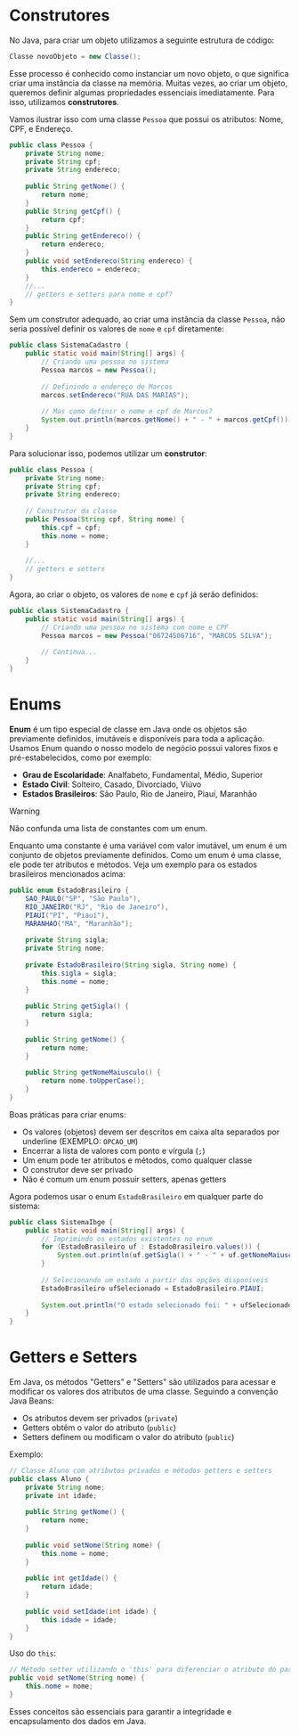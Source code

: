 # Construtores

No Java, para criar um objeto utilizamos a seguinte estrutura de código:

```java
Classe novoObjeto = new Classe();
```

Esse processo é conhecido como instanciar um novo objeto, o que significa criar uma instância da classe na memória. Muitas vezes, ao criar um objeto, queremos definir algumas propriedades essenciais imediatamente. Para isso, utilizamos **construtores**.

Vamos ilustrar isso com uma classe `Pessoa` que possui os atributos: Nome, CPF, e Endereço.

```java
public class Pessoa {
    private String nome;
    private String cpf;
    private String endereco;
    
    public String getNome() {
        return nome;
    }
    public String getCpf() {
        return cpf;
    }
    public String getEndereco() {
        return endereco;
    }
    public void setEndereco(String endereco) {
        this.endereco = endereco;
    }
    //...
    // getters e setters para nome e cpf?
}
```

Sem um construtor adequado, ao criar uma instância da classe `Pessoa`, não seria possível definir os valores de `nome` e `cpf` diretamente:

```java
public class SistemaCadastro {
    public static void main(String[] args) {
        // Criando uma pessoa no sistema
        Pessoa marcos = new Pessoa();
        
        // Definindo o endereço de Marcos
        marcos.setEndereco("RUA DAS MARIAS");
        
        // Mas como definir o nome e cpf de Marcos?
        System.out.println(marcos.getNome() + " - " + marcos.getCpf());
    }
}
```

Para solucionar isso, podemos utilizar um **construtor**:

```java
public class Pessoa {
    private String nome;
    private String cpf;
    private String endereco;
    
    // Construtor da classe
    public Pessoa(String cpf, String nome) {
        this.cpf = cpf;
        this.nome = nome;
    }
    
    //...
    // getters e setters
}
```

Agora, ao criar o objeto, os valores de `nome` e `cpf` já serão definidos:

```java
public class SistemaCadastro {
    public static void main(String[] args) {
        // Criando uma pessoa no sistema com nome e CPF
        Pessoa marcos = new Pessoa("06724506716", "MARCOS SILVA");
        
        // Continua...
    }
}
```

# Enums

**Enum** é um tipo especial de classe em Java onde os objetos são previamente definidos, imutáveis e disponíveis para toda a aplicação. Usamos Enum quando o nosso modelo de negócio possui valores fixos e pré-estabelecidos, como por exemplo:

- **Grau de Escolaridade**: Analfabeto, Fundamental, Médio, Superior
- **Estado Civil**: Solteiro, Casado, Divorciado, Viúvo
- **Estados Brasileiros**: São Paulo, Rio de Janeiro, Piauí, Maranhão

> [!WARNING]
> Não confunda uma lista de constantes com um enum.

Enquanto uma constante é uma variável com valor imutável, um enum é um conjunto de objetos previamente definidos. Como um enum é uma classe, ele pode ter atributos e métodos. Veja um exemplo para os estados brasileiros mencionados acima:

```java
public enum EstadoBrasileiro {
    SAO_PAULO("SP", "São Paulo"),
    RIO_JANEIRO("RJ", "Rio de Janeiro"),
    PIAUI("PI", "Piauí"),
    MARANHAO("MA", "Maranhão");
    
    private String sigla;
    private String nome;
    
    private EstadoBrasileiro(String sigla, String nome) {
        this.sigla = sigla;
        this.nome = nome;
    }
    
    public String getSigla() {
        return sigla;
    }
    
    public String getNome() {
        return nome;
    }
    
    public String getNomeMaiusculo() {
        return nome.toUpperCase();
    }
}
```

Boas práticas para criar enums:

- Os valores (objetos) devem ser descritos em caixa alta separados por underline (EXEMPLO: `OPCAO_UM`)
- Encerrar a lista de valores com ponto e vírgula (`;`)
- Um enum pode ter atributos e métodos, como qualquer classe
- O construtor deve ser privado
- Não é comum um enum possuir setters, apenas getters

Agora podemos usar o enum `EstadoBrasileiro` em qualquer parte do sistema:

```java
public class SistemaIbge {
    public static void main(String[] args) {
        // Imprimindo os estados existentes no enum
        for (EstadoBrasileiro uf : EstadoBrasileiro.values()) {
            System.out.println(uf.getSigla() + " - " + uf.getNomeMaiusculo());
        }
        
        // Selecionando um estado a partir das opções disponíveis
        EstadoBrasileiro ufSelecionado = EstadoBrasileiro.PIAUI;
        
        System.out.println("O estado selecionado foi: " + ufSelecionado.getNome());
    }
}
```

# Getters e Setters

Em Java, os métodos "Getters" e "Setters" são utilizados para acessar e modificar os valores dos atributos de uma classe. Seguindo a convenção Java Beans:

- Os atributos devem ser privados (`private`)
- Getters obtêm o valor do atributo (`public`)
- Setters definem ou modificam o valor do atributo (`public`)

Exemplo:

```java
// Classe Aluno com atributos privados e métodos getters e setters
public class Aluno {
    private String nome;
    private int idade;
    
    public String getNome() {
        return nome;
    }
    
    public void setNome(String nome) {
        this.nome = nome;
    }
    
    public int getIdade() {
        return idade;
    }
    
    public void setIdade(int idade) {
        this.idade = idade;
    }
}
```

Uso do `this`:

```java
// Método setter utilizando o 'this' para diferenciar o atributo do parâmetro
public void setNome(String nome) {
    this.nome = nome;
}
```

Esses conceitos são essenciais para garantir a integridade e encapsulamento dos dados em Java.
